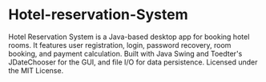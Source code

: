 # Hotel-reservation-System
Hotel Reservation System is a Java-based desktop app for booking hotel rooms. It features user registration, login, password recovery, room booking, and payment calculation. Built with Java Swing and Toedter's JDateChooser for the GUI, and file I/O for data persistence. Licensed under the MIT License.

